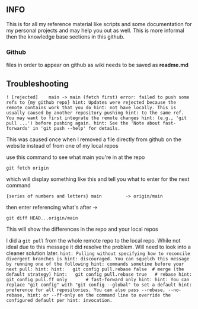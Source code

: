 ## INFO

This is for all my reference material like scripts and some documentation for my
personal projects and may help you out as well. This is more informal then the
knowledge base sections in this github.

### Github

files in order to appear on github as wiki needs to be saved as **readme.md**


## Troubleshooting
`! [rejected]    main -> main (fetch first)
error: failed to push some refs to {my github repo}
hint: Updates were rejected because the remote contains work that you do
hint: not have locally. This is usually caused by another repository pushing
hint: to the same ref. You may want to first integrate the remote changes
hint: (e.g., 'git pull ...') before pushing again.
hint: See the 'Note about fast-forwards' in 'git push --help' for details.`

This was caused once when I removed a file directly from github on the website instead of from one of my local repos

use this command to see what main you're in at the repo

`git fetch origin`

which will display something like this and tell you what to enter for the next command

`{series of numbers and letters} main         -> origin/main`

then enter referencing what's after ->

`git diff HEAD...origin/main`

This will show the differences in the repo and your local repos

I did a `git pull` from the whole remote repo to the local repo. While not ideal due to this message it did resolve the problem. Will need to look into a cleaner solution later.
`hint: Pulling without specifying how to reconcile divergent branches is
hint: discouraged. You can squelch this message by running one of the following
hint: commands sometime before your next pull:
hint:
hint:   git config pull.rebase false  # merge (the default strategy)
hint:   git config pull.rebase true   # rebase
hint:   git config pull.ff only       # fast-forward only
hint:
hint: You can replace "git config" with "git config --global" to set a default
hint: preference for all repositories. You can also pass --rebase, --no-rebase,
hint: or --ff-only on the command line to override the configured default per
hint: invocation.`

